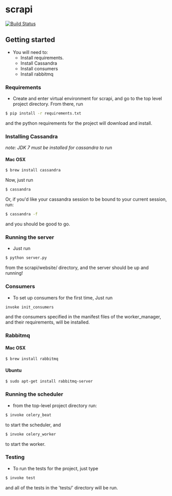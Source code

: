 scrapi
======

[![Build Status](https://travis-ci.org/fabianvf/scrapi.svg?branch=develop)](https://travis-ci.org/fabianvf/scrapi)


## Getting started

- You will need to:
    - Install requirements.
    - Install Cassandra
    - Install consumers
    - Install rabbitmq

### Requirements

- Create and enter virtual environment for scrapi, and go to the top level project directory. From there, run 

```bash
$ pip install -r requirements.txt
```

and the python requirements for the project will download and install. 


### Installing Cassandra
_note: JDK 7 must be installed for cassandra to run_

#### Mac OSX

```bash
$ brew install cassandra
```

Now, just run 
```bash
$ cassandra
```

Or, if you'd like your cassandra session to be bound to your current session, run:
```bash
$ cassandra -f
```

and you should be good to go.


### Running the server

- Just run 

```bash
$ python server.py
```

from the scrapi/website/ directory, and the server should be up and running!


### Consumers

- To set up consumers for the first time, Just run

```bash
invoke init_consumers
```

and the consumers specified in the manifest files of the worker_manager, and their requirements, will be installed.

### Rabbitmq

#### Mac OSX

```bash
$ brew install rabbitmq
```

#### Ubuntu

```bash
$ sudo apt-get install rabbitmq-server
```


### Running the scheduler

- from the top-level project directory run:

```bash
$ invoke celery_beat
```

to start the scheduler, and 

```bash
$ invoke celery_worker
```

to start the worker.


### Testing

- To run the tests for the project, just type

```bash 
$ invoke test
```

and all of the tests in the 'tests/' directory will be run. 
